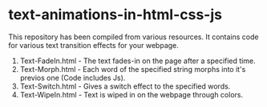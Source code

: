 # text-animations-in-html-css-js
This repository has been compiled from various resources. It contains code for various text transition effects for your webpage.

1. Text-FadeIn.html - The text fades-in on the page after a specified time.
2. Text-Morph.html - Each word of the specified string morphs into it's previos one (Code includes Js).
3. Text-Switch.html - Gives a switch effect to the specified words.
4. Text-WipeIn.html - Text is wiped in on the webpage through colors.
